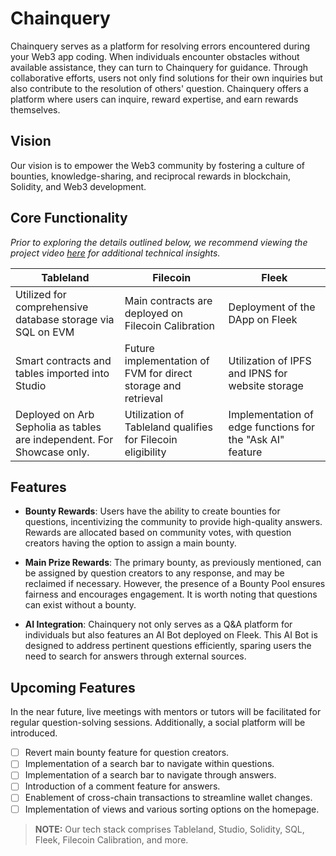 
# Chainquery

Chainquery serves as a platform for resolving errors encountered during your Web3 app coding. When individuals encounter obstacles without available assistance, they can turn to Chainquery for guidance. Through collaborative efforts, users not only find solutions for their own inquiries but also contribute to the resolution of others' question. Chainquery offers a platform where users can inquire, reward expertise, and earn rewards themselves.

## Vision

Our vision is to empower the Web3 community by fostering a culture of bounties, knowledge-sharing, and reciprocal rewards in blockchain, Solidity, and Web3 development.

## Core Functionality

*Prior to exploring the details outlined below, we recommend viewing the project video [here]() for additional technical insights.*

| Tableland | Filecoin | Fleek |
|-----------|----------|-------|
| Utilized for comprehensive database storage via SQL on EVM | Main contracts are deployed on Filecoin Calibration | Deployment of the DApp on Fleek |
| Smart contracts and tables imported into Studio | Future implementation of FVM for direct storage and retrieval | Utilization of IPFS and IPNS for website storage |
| Deployed on Arb Sepholia as tables are independent. For Showcase only. | Utilization of Tableland qualifies for Filecoin eligibility | Implementation of edge functions for the "Ask AI" feature |

## Features

- **Bounty Rewards**: Users have the ability to create bounties for questions, incentivizing the community to provide high-quality answers. Rewards are allocated based on community votes, with question creators having the option to assign a main bounty.

- **Main Prize Rewards**: The primary bounty, as previously mentioned, can be assigned by question creators to any response, and may be reclaimed if necessary. However, the presence of a Bounty Pool ensures fairness and encourages engagement. It is worth noting that questions can exist without a bounty.

- **AI Integration**: Chainquery not only serves as a Q&A platform for individuals but also features an AI Bot deployed on Fleek. This AI Bot is designed to address pertinent questions efficiently, sparing users the need to search for answers through external sources.

## Upcoming Features

In the near future, live meetings with mentors or tutors will be facilitated for regular question-solving sessions. Additionally, a social platform will be introduced.

- [ ] Revert main bounty feature for question creators.
- [ ] Implementation of a search bar to navigate within questions.
- [ ] Implementation of a search bar to navigate through answers.
- [ ] Introduction of a comment feature for answers.
- [ ] Enablement of cross-chain transactions to streamline wallet changes.
- [ ] Implementation of views and various sorting options on the homepage.

> **NOTE:** Our tech stack comprises Tableland, Studio, Solidity, SQL, Fleek, Filecoin Calibration, and more.
